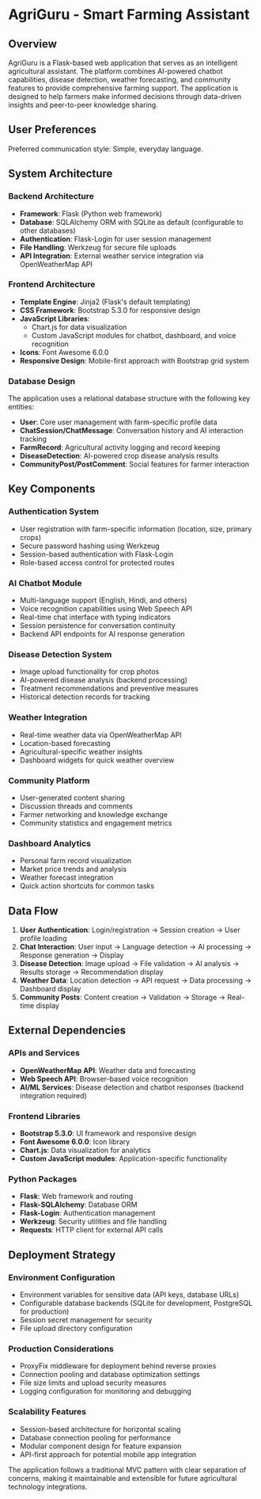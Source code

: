 # AgriGuru - Smart Farming Assistant

## Overview

AgriGuru is a Flask-based web application that serves as an intelligent agricultural assistant. The platform combines AI-powered chatbot capabilities, disease detection, weather forecasting, and community features to provide comprehensive farming support. The application is designed to help farmers make informed decisions through data-driven insights and peer-to-peer knowledge sharing.

## User Preferences

Preferred communication style: Simple, everyday language.

## System Architecture

### Backend Architecture
- **Framework**: Flask (Python web framework)
- **Database**: SQLAlchemy ORM with SQLite as default (configurable to other databases)
- **Authentication**: Flask-Login for user session management
- **File Handling**: Werkzeug for secure file uploads
- **API Integration**: External weather service integration via OpenWeatherMap API

### Frontend Architecture
- **Template Engine**: Jinja2 (Flask's default templating)
- **CSS Framework**: Bootstrap 5.3.0 for responsive design
- **JavaScript Libraries**: 
  - Chart.js for data visualization
  - Custom JavaScript modules for chatbot, dashboard, and voice recognition
- **Icons**: Font Awesome 6.0.0
- **Responsive Design**: Mobile-first approach with Bootstrap grid system

### Database Design
The application uses a relational database structure with the following key entities:
- **User**: Core user management with farm-specific profile data
- **ChatSession/ChatMessage**: Conversation history and AI interaction tracking
- **FarmRecord**: Agricultural activity logging and record keeping
- **DiseaseDetection**: AI-powered crop disease analysis results
- **CommunityPost/PostComment**: Social features for farmer interaction

## Key Components

### Authentication System
- User registration with farm-specific information (location, size, primary crops)
- Secure password hashing using Werkzeug
- Session-based authentication with Flask-Login
- Role-based access control for protected routes

### AI Chatbot Module
- Multi-language support (English, Hindi, and others)
- Voice recognition capabilities using Web Speech API
- Real-time chat interface with typing indicators
- Session persistence for conversation continuity
- Backend API endpoints for AI response generation

### Disease Detection System
- Image upload functionality for crop photos
- AI-powered disease analysis (backend processing)
- Treatment recommendations and preventive measures
- Historical detection records for tracking

### Weather Integration
- Real-time weather data via OpenWeatherMap API
- Location-based forecasting
- Agricultural-specific weather insights
- Dashboard widgets for quick weather overview

### Community Platform
- User-generated content sharing
- Discussion threads and comments
- Farmer networking and knowledge exchange
- Community statistics and engagement metrics

### Dashboard Analytics
- Personal farm record visualization
- Market price trends and analysis
- Weather forecast integration
- Quick action shortcuts for common tasks

## Data Flow

1. **User Authentication**: Login/registration → Session creation → User profile loading
2. **Chat Interaction**: User input → Language detection → AI processing → Response generation → Display
3. **Disease Detection**: Image upload → File validation → AI analysis → Results storage → Recommendation display
4. **Weather Data**: Location detection → API request → Data processing → Dashboard display
5. **Community Posts**: Content creation → Validation → Storage → Real-time display

## External Dependencies

### APIs and Services
- **OpenWeatherMap API**: Weather data and forecasting
- **Web Speech API**: Browser-based voice recognition
- **AI/ML Services**: Disease detection and chatbot responses (backend integration required)

### Frontend Libraries
- **Bootstrap 5.3.0**: UI framework and responsive design
- **Font Awesome 6.0.0**: Icon library
- **Chart.js**: Data visualization for analytics
- **Custom JavaScript modules**: Application-specific functionality

### Python Packages
- **Flask**: Web framework and routing
- **Flask-SQLAlchemy**: Database ORM
- **Flask-Login**: Authentication management
- **Werkzeug**: Security utilities and file handling
- **Requests**: HTTP client for external API calls

## Deployment Strategy

### Environment Configuration
- Environment variables for sensitive data (API keys, database URLs)
- Configurable database backends (SQLite for development, PostgreSQL for production)
- Session secret management for security
- File upload directory configuration

### Production Considerations
- ProxyFix middleware for deployment behind reverse proxies
- Connection pooling and database optimization settings
- File size limits and upload security measures
- Logging configuration for monitoring and debugging

### Scalability Features
- Session-based architecture for horizontal scaling
- Database connection pooling for performance
- Modular component design for feature expansion
- API-first approach for potential mobile app integration

The application follows a traditional MVC pattern with clear separation of concerns, making it maintainable and extensible for future agricultural technology integrations.